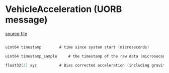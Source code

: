 # VehicleAcceleration (UORB message)



[source file](https://github.com/PX4/PX4-Autopilot/blob/main/msg/VehicleAcceleration.msg)

```c

uint64 timestamp		# time since system start (microseconds)

uint64 timestamp_sample		# the timestamp of the raw data (microseconds)

float32[3] xyz			# Bias corrected acceleration (including gravity) in the FRD body frame XYZ-axis in m/s^2

```
